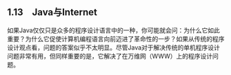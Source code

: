 ## 1.13　Java与Internet

如果Java仅仅只是众多的程序设计语言中的一种，你可能就会问：为什么它如此重要？为什么它促使计算机编程语言向前迈进了革命性的一步？如果从传统的程序设计观点看，问题的答案似乎不太明显。尽管Java对于解决传统的单机程序设计问题非常有用，但同样重要的是，它解决了在万维网（WWW）上的程序设计问题。